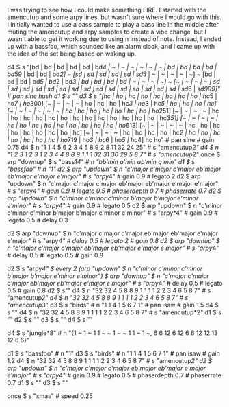 I was trying to see how I could make something FIRE. I started with the amencutup and some arpy lines, but wasn't sure where I would go with this. I initially wanted to use a bass sample to play a bass line in the middle after muting the amencutup and arpy samples to create a vibe change, but I wasn't able to get it working due to using n instead of note. Instead, I ended up with a bassfoo, which sounded like an alarm clock, and I came up with the idea of the set being based on waking up.







d4 $ s "[bd | bd | bd | bd | bd | bd*4 | ~ | ~ | ~ | ~ | ~ | ~ | bd | bd | bd | bd | bd*59 | bd | bd | bd*2] ~ [sd | sd | sd | sd | sd | sd*5 | ~ | ~ | ~ | ~ | ~] ~ [bd | bd | bd | bd*5 | bd*2 | bd*3 | bd | bd | bd | bd | ~ | ~ | ~ | ~] ~ [~ | ~ | ~ | ~ | sd | sd | sd | sd | sd | sd | sd | sd | sd | sd | sd | sd | sd | sd | sd | sd*6 | sd*999]" # pan sine
hush
d1 $ s ""
d3 $ s "[hc | ho | hc | ho | hc | ho | hc | ho | hc*5 | ho*7 | ho*300] [~ | ~ | ~ | ~ | ho | hc | ho | hc*3 | ho*3 | hc*5 | ho | hc | ho | hc] [~ | ~ | ~ | ~ | ~ | ~ | hc | hc | ho | hc | ho | hc | ho | ho*251] [~ | ~ | ~ | ~ | hc | ho | hc | ho | hc | ho | hc | ho | hc | ho | ho | hc | ho | hc*351] [~ | ~ | ~ | ~ | hc | ho | hc | ho | hc | ho | hc | ho | hc | ho*613] [~ | ~ | ~ | ~ | ~ | hc | ho | hc | ho | hc | ho | hc | ho | hc] [~ | ~ | ~ | ~ | hc | ho | hc | ho | hc*2 | hc | ho | hc | ho | hc | ho | hc | ho*719 | ho*3 | hc*6 | ho*5 | hc*4] hc ho" # pan sine # gain 0.75
d4 $ n "1 1 4 5 6 2 3 4 5 8 9 2 8 11 32 24 25" # s "amencutup*2"
d4 $ n "1 2 3 1 2 3 1 2 3 4 4 8 8 9 1 1 1 32 31 30 29 5 8 7" # s "amencutup*2"
once $ arp "downup" $ s "bass1*4" # n "bb'min a'min ab'min g'min"
d1 $ s "bassfoo" # n "1"
d2 $ arp "updown" $ n "c'major c'major c'major eb'major eb'major e'major e'major" # s "arpy*4" # gain 0.9 # legato 2
d2 $ arp "updown" $ n "c'major c'major c'major eb'major eb'major e'major e'major" # s "arpy*4" # gain 0.9 # legato 0.5 # phaserdepth 0.7 # phaserrate 0.7
d2 $ arp "updown" $ n "c'minor c'minor c'minor b'major b'major e'minor e'minor" # s "arpy*4" # gain 0.9 # legato 0.5
d2 $ arp "updown" $ n "c'minor c'minor c'minor b'major b'major e'minor e'minor" # s "arpy*4" # gain 0.9 # legato 0.5 # delay 0.3

d2 $ arp "downup" $ n "c'major c'major c'major eb'major eb'major e'major e'major" # s "arpy*4" # delay 0.5 # legato 2 # gain 0.8
d2 $ arp "downup" $ n "c'major c'major c'major eb'major eb'major e'major e'major" # s "arpy*4" # delay 0.5 # legato 0.5 # gain 0.8

d2 $ s "arpy*4" $ every 2 (arp "updown" $ n "c'minor c'minor c'minor b'major b'major e'minor e'minor") $ arp "downup" $ n "c'major c'major c'major eb'major eb'major e'major e'major" # s "arpy*4" # delay 0.5 # legato 0.5 # gain 0.8
d2 $ s""
d4 $ n "32 32 4 5 8 8 9 1 1 1 1 2 2 3 4 6 5 8 7" # s "amencutup*2"
d4 $ n "32 32 4 5 8 8 9 1 1 1 1 2 2 3 4 6 5 8 7" # s "amencutup*3"
d3 $ s "birds" # n "1 1 4 1 5 6 7 1" # pan isaw # gain 1.5
d4 $ s ""
d4 $ n "32 32 4 5 8 8 9 1 1 1 1 2 2 3 4 6 5 8 7" # s "amencutup*2"
d1 $ s ""
d2 $ s ""
d3 $ s ""
d4 $ s ""

d4 $ s "jungle*8" # n "{1 ~ 1 ~ 1 1 ~ ~ 1 ~ ~ 1 1 ~ 1 ~, 6 6 12 6 12 6 6 12 12 13 12 6 6}"

d1 $ s "bassfoo" # n "1"
d3 $ s "birds" # n "1 1 4 1 5 6 7 1" # pan isaw # gain 1.2
d4 $ n "32 32 4 5 8 8 9 1 1 1 1 2 2 3 4 6 5 8 7" # s "amencutup*2"
d2 $ arp "updown" $ n "c'major c'major c'major eb'major eb'major e'major e'major" # s "arpy*4" # gain 0.9 # legato 0.5 # phaserdepth 0.7 # phaserrate 0.7
d1 $ s ""
d3 $ s ""




once $ s "xmas" # speed 0.25
